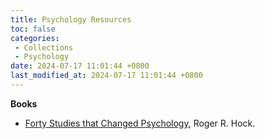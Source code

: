 ```yaml
---
title: Psychology Resources
toc: false
categories:
 - Collections
 - Psychology
date: 2024-07-17 11:01:44 +0800
last_modified_at: 2024-07-17 11:01:44 +0800
---
```


**Books**

- [Forty Studies that Changed Psychology](https://www.mayfieldschools.org/Downloads/All%2040%20Studies.pdf), Roger R. Hock.
